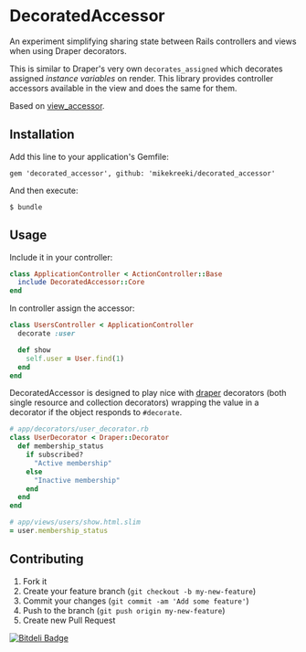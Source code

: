 # DecoratedAccessor

An experiment simplifying sharing state between Rails controllers and views when using Draper decorators.

This is similar to Draper's very own `decorates_assigned` which decorates assigned *instance variables* on render. This library provides controller accessors available in the view and does the same for them.

Based on [view_accessor](https://github.com/invisiblefunnel/view_accessor).

## Installation

Add this line to your application's Gemfile:

    gem 'decorated_accessor', github: 'mikekreeki/decorated_accessor'

And then execute:

    $ bundle

## Usage

Include it in your controller:

```ruby
class ApplicationController < ActionController::Base
  include DecoratedAccessor::Core
end
```

In controller assign the accessor:

```ruby
class UsersController < ApplicationController
  decorate :user

  def show
    self.user = User.find(1)
  end
end
```

DecoratedAccessor is designed to play nice with [draper](https://github.com/drapergem/draper) decorators (both single resource and collection decorators) wrapping the value in a decorator if the object responds to `#decorate`.

```ruby
# app/decorators/user_decorator.rb
class UserDecorator < Draper::Decorator
  def membership_status
    if subscribed?
      "Active membership"
    else
      "Inactive membership"
    end
  end
end

# app/views/users/show.html.slim
= user.membership_status
```

## Contributing

1. Fork it
2. Create your feature branch (`git checkout -b my-new-feature`)
3. Commit your changes (`git commit -am 'Add some feature'`)
4. Push to the branch (`git push origin my-new-feature`)
5. Create new Pull Request


[![Bitdeli Badge](https://d2weczhvl823v0.cloudfront.net/mikekreeki/decorated_accessor/trend.png)](https://bitdeli.com/free "Bitdeli Badge")

